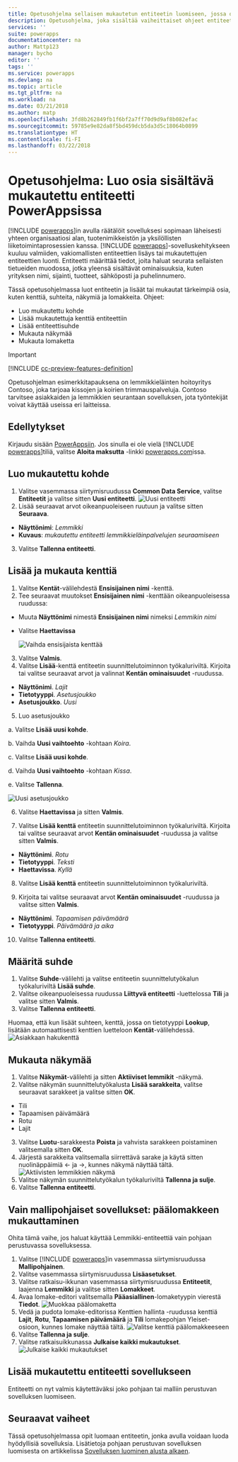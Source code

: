 ```yaml
---
title: Opetusohjelma sellaisen mukautetun entiteetin luomiseen, jossa on osia PowerAppsin kanssa| Microsoft Docs
description: Opetusohjelma, joka sisältää vaiheittaiset ohjeet entiteetin luomiseen ja määrittämiseen PowerApps-sovelluksessa käyttämistä varten.
services: ''
suite: powerapps
documentationcenter: na
author: Mattp123
manager: bycho
editor: ''
tags: ''
ms.service: powerapps
ms.devlang: na
ms.topic: article
ms.tgt_pltfrm: na
ms.workload: na
ms.date: 03/21/2018
ms.author: matp
ms.openlocfilehash: 3fd8b262849fb1f6bf2a7ff70d9d9af8b082efac
ms.sourcegitcommit: 59785e9e82da8f5bd459dcb5da3d5c18064b0899
ms.translationtype: HT
ms.contentlocale: fi-FI
ms.lasthandoff: 03/22/2018
---
```

# <a name="tutorial-create-a-custom-entity-that-has-components-in-powerapps"></a>Opetusohjelma: Luo osia sisältävä mukautettu entiteetti PowerAppsissa

[!INCLUDE [powerapps](../../includes/powerapps.md)]in avulla räätälöit sovelluksesi sopimaan läheisesti yhteen organisaatiosi alan, tuotenimikkeistön ja yksilöllisten liiketoimintaprosessien kanssa. [!INCLUDE [powerapps](../../includes/powerapps.md)]-sovelluskehitykseen kuuluu valmiiden, vakiomallisten entiteettien lisäys tai mukautettujen entiteettien luonti. Entiteetti määrittää tiedot, joita haluat seurata sellaisten tietueiden muodossa, jotka yleensä sisältävät ominaisuuksia, kuten yrityksen nimi, sijainti, tuotteet, sähköposti ja puhelinnumero. 

Tässä opetusohjelmassa luot entiteetin ja lisäät tai mukautat tärkeimpiä osia, kuten kenttiä, suhteita, näkymiä ja lomakkeita. Ohjeet:

- Luo mukautettu kohde
- Lisää mukautettuja kenttiä entiteettiin
- Lisää entiteettisuhde
- Mukauta näkymää 
- Mukauta lomaketta

> [!IMPORTANT]
> [!INCLUDE [cc-preview-features-definition](../../includes/cc-preview-features-definition.md)]

Opetusohjelman esimerkkitapauksena on lemmikkieläinten hoitoyritys Contoso, joka tarjoaa kissojen ja koirien trimmauspalveluja. Contoso tarvitsee asiakkaiden ja lemmikkien seurantaan sovelluksen, jota työntekijät voivat käyttää useissa eri laitteissa.

## <a name="prerequisites"></a>Edellytykset

Kirjaudu sisään [PowerAppsiin](https://powerapps.microsoft.com/). Jos sinulla ei ole vielä [!INCLUDE [powerapps](../../includes/powerapps.md)]tiliä, valitse **Aloita maksutta** -linkki [powerapps.com](https://web.powerapps.com)issa.

## <a name="create-a-custom-entity"></a>Luo mukautettu kohde

1. Valitse vasemmassa siirtymisruudussa **Common Data Service**, valitse **Entiteetit** ja valitse sitten **Uusi entiteetti**.
    ![Uusi entiteetti](media/create-custom-entity/create-new-entity.png)
2. Lisää seuraavat arvot oikeanpuoleiseen ruutuun ja valitse sitten **Seuraava**.
  - **Näyttönimi**: *Lemmikki* 
  - **Kuvaus**: *mukautettu entiteetti lemmikkieläinpalvelujen seuraamiseen*
3. Valitse **Tallenna entiteetti**.

## <a name="add-and-customize-fields"></a>Lisää ja mukauta kenttiä

1. Valitse **Kentät**-välilehdestä **Ensisijainen nimi** -kenttä.
2. Tee seuraavat muutokset **Ensisijainen nimi** -kenttään oikeanpuoleisessa ruudussa: 
  - Muuta **Näyttönimi** nimestä **Ensisijainen nimi** nimeksi *Lemmikin nimi*
  - Valitse **Haettavissa**

    ![Vaihda ensisijaista kenttää](media/create-custom-entity/primary-field.png)
3. Valitse **Valmis**.
4. Valitse **Lisää**-kenttä entiteetin suunnittelutoiminnon työkaluriviltä. Kirjoita tai valitse seuraavat arvot ja valinnat **Kentän ominaisuudet** -ruudussa.
  - **Näyttönimi**. *Lajit*
  - **Tietotyyppi**. *Asetusjoukko*
  - **Asetusjoukko**. *Uusi*
5. Luo asetusjoukko

  a. Valitse **Lisää uusi kohde**. 
  
  b. Vaihda **Uusi vaihtoehto** -kohtaan *Koira*. 
   
  c. Valitse **Lisää uusi kohde**. 
    
  d.  Vaihda **Uusi vaihtoehto** -kohtaan *Kissa*. 
    
  e. Valitse **Tallenna**. 

  ![Uusi asetusjoukko](media/create-custom-entity/optionset-add-items.png)

6. Valitse **Haettavissa** ja sitten **Valmis**.

7. Valitse **Lisää kenttä** entiteetin suunnittelutoiminnon työkaluriviltä. Kirjoita tai valitse seuraavat arvot **Kentän ominaisuudet** -ruudussa ja valitse sitten **Valmis**.
  - **Näyttönimi**. *Rotu*
  - **Tietotyyppi**. *Teksti*
  - **Haettavissa**. *Kyllä*

8. Valitse **Lisää kenttä** entiteetin suunnittelutoiminnon työkaluriviltä. 

9. Kirjoita tai valitse seuraavat arvot **Kentän ominaisuudet** -ruudussa ja valitse sitten **Valmis**. 
  - **Näyttönimi**. *Tapaamisen päivämäärä*
  - **Tietotyyppi**. *Päivämäärä ja aika*

10. Valitse **Tallenna entiteetti**.

## <a name="add-a-relationship"></a>Määritä suhde

1. Valitse **Suhde**-välilehti ja valitse entiteetin suunnittelutyökalun työkaluriviltä **Lisää suhde**. 
2. Valitse oikeanpuoleisessa ruudussa **Liittyvä entiteetti** -luettelossa **Tili** ja valitse sitten **Valmis**.
3. Valitse **Tallenna entiteetti**.

Huomaa, että kun lisäät suhteen, kenttä, jossa on tietotyyppi **Lookup**, lisätään automaattisesti kenttien luetteloon **Kentät**-välilehdessä. ![Asiakkaan hakukenttä](media/create-custom-entity/account-lookup-field.png)

## <a name="customize-a-view"></a>Mukauta näkymää

1. Valitse **Näkymät**-välilehti ja sitten **Aktiiviset lemmikit** -näkymä.
2. Valitse näkymän suunnittelutyökalusta **Lisää sarakkeita**, valitse seuraavat sarakkeet ja valitse sitten **OK**.
  - Tili
  - Tapaamisen päivämäärä 
  - Rotu 
  - Lajit
3. Valitse **Luotu**-sarakkeesta **Poista** ja vahvista sarakkeen poistaminen valitsemalla sitten **OK**.
4. Järjestä sarakkeita valitsemalla siirrettävä sarake ja käytä sitten nuolinäppäimiä <- ja ->, kunnes näkymä näyttää tältä.
    ![Aktiivisten lemmikkien näkymä](media/create-custom-entity/active-pets-view.png)
5. Valitse näkymän suunnittelutyökalun työkaluriviltä **Tallenna ja sulje**.  
6. Valitse **Tallenna entiteetti**.

## <a name="model-driven-apps-only-customize-the-main-form"></a>Vain mallipohjaiset sovellukset: päälomakkeen mukauttaminen

Ohita tämä vaihe, jos haluat käyttää Lemmikki-entiteettiä vain pohjaan perustuvassa sovelluksessa. 

1. Valitse [!INCLUDE [powerapps](../../includes/powerapps.md)]in vasemmassa siirtymisruudussa **Mallipohjainen**.
2. Valitse vasemmassa siirtymisruudussa **Lisäasetukset**.
3. Valitse ratkaisu-ikkunan vasemmassa siirtymisruudussa **Entiteetit**, laajenna **Lemmikki** ja valitse sitten **Lomakkeet**.
4. Avaa lomake-editori valitsemalla **Pääasiallinen**-lomaketyypin vierestä **Tiedot**.
    ![Muokkaa päälomaketta](media/create-custom-entity/main-form-edit.png)
5. Vedä ja pudota lomake-editorissa Kenttien hallinta -ruudussa kenttiä **Lajit**, **Rotu**, **Tapaamisen päivämäärä** ja **Tili** lomakepohjan Yleiset-osioon, kunnes lomake näyttää tältä.
    ![Valitse kenttiä päälomakkeeseen](media/create-custom-entity/main-form-edit2.png) 
6. Valitse **Tallenna ja sulje**.
7. Valitse ratkaisuikkunassa **Julkaise kaikki mukautukset**.
    ![Julkaise kaikki mukautukset](media/create-custom-entity/publish-all-customizations.png)

## <a name="add-the-custom-entity-to-an-app"></a>Lisää mukautettu entiteetti sovellukseen

Entiteetti on nyt valmis käytettäväksi joko pohjaan tai malliin perustuvan sovelluksen luomiseen. 

## <a name="next-steps"></a>Seuraavat vaiheet

Tässä opetusohjelmassa opit luomaan entiteetin, jonka avulla voidaan luoda hyödyllisiä sovelluksia. Lisätietoja pohjaan perustuvan sovelluksen luomisesta on artikkelissa [Sovelluksen luominen alusta alkaen](../canvas-apps/get-started-create-from-blank.md).
